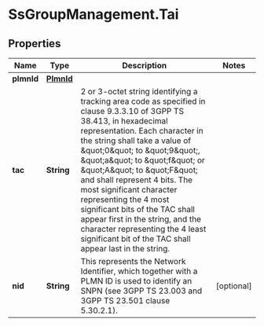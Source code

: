 # SsGroupManagement.Tai

## Properties

Name | Type | Description | Notes
------------ | ------------- | ------------- | -------------
**plmnId** | [**PlmnId**](PlmnId.md) |  | 
**tac** | **String** | 2 or 3-octet string identifying a tracking area code as specified in clause 9.3.3.10 of 3GPP TS 38.413, in hexadecimal representation. Each character in the string shall take a value of \&quot;0\&quot; to \&quot;9\&quot;, \&quot;a\&quot; to \&quot;f\&quot; or \&quot;A\&quot; to \&quot;F\&quot; and shall represent 4 bits. The most significant character representing the 4 most significant bits of the TAC shall appear first in the string, and the character representing the 4 least significant bit of the TAC shall appear last in the string. | 
**nid** | **String** | This represents the Network Identifier, which together with a PLMN ID is used to identify an SNPN (see 3GPP TS 23.003 and 3GPP TS 23.501 clause 5.30.2.1). | [optional] 


